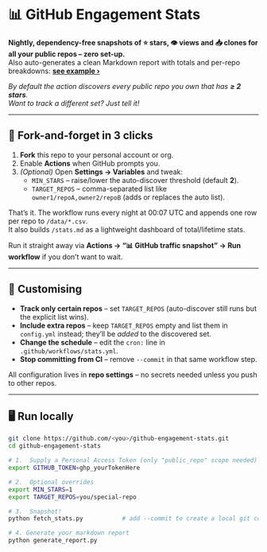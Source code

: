 # 📊 GitHub Engagement Stats

**Nightly, dependency-free snapshots of ⭐ stars, 👁 views and 📥 clones for all your public repos – zero set-up.**  
Also auto-generates a clean Markdown report with totals and per-repo breakdowns: [**see example ›**](stats.md)

*By default the action discovers every public repo you own that has **≥ 2 stars**.  
Want to track a different set? Just tell it!*

---

## 🚀 Fork-and-forget in 3 clicks

1. **Fork** this repo to your personal account or org.  
2. Enable **Actions** when GitHub prompts you.  
3. *(Optional)* Open **Settings → Variables** and tweak:  
   * `MIN_STARS` – raise/lower the auto-discover threshold (default **2**).  
   * `TARGET_REPOS` – comma-separated list like  
     `owner1/repoA,owner2/repoB` (adds or replaces the auto list).

That’s it. The workflow runs every night at 00:07 UTC and appends one row per repo to `/data/*.csv`.  
It also builds `/stats.md` as a lightweight dashboard of total/lifetime stats.

Run it straight away via **Actions → “📊 GitHub traffic snapshot” → Run workflow** if you don’t want to wait.

---

## 🔧 Customising

* **Track only certain repos** – set `TARGET_REPOS` (auto-discover still runs but the explicit list wins).  
* **Include extra repos** – keep `TARGET_REPOS` empty and list them in `config.yml` instead; they’ll be *added* to the discovered set.  
* **Change the schedule** – edit the `cron:` line in `.github/workflows/stats.yml`.  
* **Stop committing from CI** – remove `--commit` in that same workflow step.

All configuration lives in **repo settings** – no secrets needed unless you push to other repos.

---

## 🖥 Run locally 

```bash
git clone https://github.com/<you>/github-engagement-stats.git
cd github-engagement-stats

# 1.  Supply a Personal Access Token (only "public_repo" scope needed)
export GITHUB_TOKEN=ghp_yourTokenHere

# 2.  Optional overrides
export MIN_STARS=1
export TARGET_REPOS=you/special-repo

# 3.  Snapshot!
python fetch_stats.py           # add --commit to create a local git commit

# 4. Generate your markdown report 
python generate_report.py